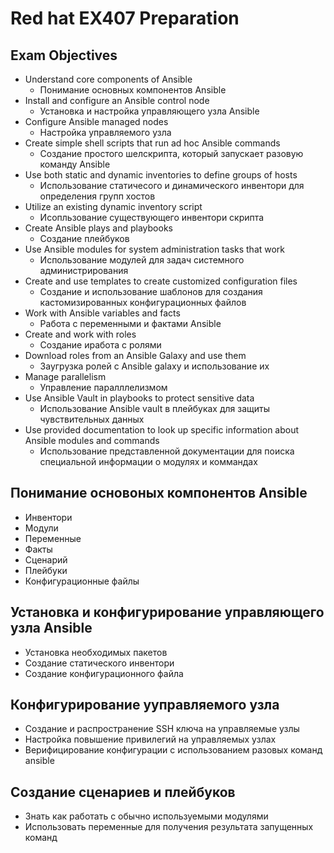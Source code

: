 # Red hat EX407 Preparation
## Exam Objectives
* Understand core components of Ansible
  - Понимание основных компонентов Ansible
* Install and configure an Ansible control node
  - Установка и настройка управляющего узла Ansible
* Configure Ansible managed nodes
  - Настройка управляемого узла
* Create simple shell scripts that run ad hoc Ansible commands
  - Создание простого шелскрипта, который запускает разовую команду Ansible
* Use both static and dynamic inventories to define groups of hosts
  - Использование статичесого и динамического инвентори для определения групп хостов
* Utilize an existing dynamic inventory script
  - Исопльзование существующего инвентори скрипта
* Create Ansible plays and playbooks
  - Создание плейбуков 
* Use Ansible modules for system administration tasks that work
  - Использование модулей для задач системного администрирования
* Create and use templates to create customized configuration files
  - Создание и использование шаблонов для создания кастомизированных конфигурационных файлов
* Work with Ansible variables and facts
  - Работа с переменными и фактами Ansible 
* Create and work with roles
  - Создание иработа с ролями
* Download roles from an Ansible Galaxy and use them
  - Заугрузка ролей с Ansible galaxy и использование их
* Manage parallelism
  - Управление паралллелизмом
* Use Ansible Vault in playbooks to protect sensitive data
  - Использование Ansible vault в плейбуках для защиты чувствительных данных
* Use provided documentation to look up specific information about Ansible modules and commands
  - Использование представленной документации для поиска специальной информации о модулях и коммандах

## Понимание основоных компонентов Ansible
  - Инвентори
  - Модули
  - Переменные
  - Факты
  - Сценарий
  - Плейбуки
  - Конфигурационные файлы
  
## Установка и конфигурирование управляющего узла Ansible
  - Установка необходимых пакетов
  - Создание статического инвентори
  - Создание конфигурационного файла
  
## Конфигурирование ууправляемого узла
  - Создание и распространение SSH ключа на управляемые узлы
  - Настройка повышение привилегий на управляемых узлах
  - Верифицирование конфигурации с использованием разовых команд ansible
  
## Создание сценариев и плейбуков
  - Знать как работать с обычно используемыми модулями
  - Использовать переменные для получения результата запущенных команд
  
